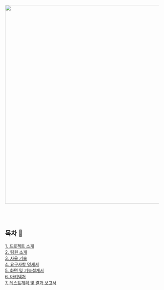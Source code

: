<div align="center">
<img src="https://github.com/beyond-sw-camp/be05-2nd-4Rang-SlowStep/assets/137466623/323f40b0-4830-4c0a-b5f7-9478e0068db7" width="850" height="650">
</div>
</br>
</br>
</br>

## 목차 📄
[1. 프로젝트 소개](#1-프로젝트-소개)<br>
  [2. 팀원 소개](#2-팀원-소개)<br>
  [3. 사용 기술](#3-사용-기술)<br>
  [4. 요구사항 명세서](#4-요구사항-명세서)<br>
  [5. 화면 및 기능설계서](#5-화면-및-기능설계서)<br>
  [6. 아키텍쳐](#6-아키텍처)<br>
  [7. 테스트계획 및 결과 보고서](#7-테스트계획-및-결과-보고서)<br>
  

  <br/>
